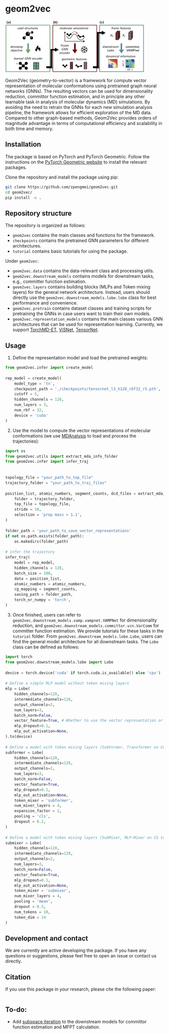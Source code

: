 # geom2vec

![scheme](figs/scheme.jpg)

Geom2Vec (geometry-to-vector) is a framework for compute vector representation of molecular conformations using 
pretrained graph neural networks (GNNs). The resulting vectors can be used for dimensionality reduction, committor
function estimation, and in principle any other learnable task in analysis of molecular dynamics (MD) simulations.
By avoiding the need to retrain the GNNs for each new simulation analysis pipeline,
the framework allows for efficient exploration of the MD data. Compared to other graph-based methods, Geom2Vec provides
orders of magnitude advantage in terms of computational efficiency and scalability in both time and memory.

## Installation
The package is based on PyTorch and PyTorch Geometric. 
Follow the instructions on 
the [PyTorch Geometric website](https://pytorch-geometric.readthedocs.io/en/latest/notes/installation.html)
to install the relevant packages.

Clone the repository and install the package using pip:

```bash
git clone https://github.com/zpengmei/geom2vec.git
cd geom2vec/
pip install -e .
```

## Repository structure

The repository is organized as follows:

- `geom2vec` contains the main classes and functions for the framework.
- `checkpoints` contains the pretrained GNN parameters for different architectures.
- `tutorial` contains basic tutorials for using the package.

Under `geom2vec`:

- `geom2vec.data` contains the data-relevant class and processing utils.
- `geom2vec.downstream_models` contains models for downstream tasks, e.g., committer function estimation.
- `geom2vec.layers` contains building blocks (MLPs and Token mixing layers) for the general network architecture.
Instead, users should directly use the `geom2vec.downstream_models.lobe.lobe` class for best performance and convenience.
- `geom2vec.pretrain` contains dataset classes and training scripts for pretraining the GNNs 
in case users want to train their own models.
- `geom2vec.representation_models` contains the main classes various GNN architectures 
that can be used for representation learning. Currently, we support [TorchMD-ET](https://github.com/torchmd/torchmd-net), 
[ViSNet](https://pytorch-geometric.readthedocs.io/en/latest/generated/torch_geometric.nn.models.ViSNet.html), [TensorNet](https://github.com/torchmd/torchmd-net).

## Usage

1. Define the representation model and load the pretrained weights:

```python
from geom2vec.infer import create_model

rep_model = create_model(
    model_type = 'tn',
    checkpoint_path = './checkpoints/tensornet_l3_h128_rbf32_r5.pth',
    cutoff = 5,
    hidden_channels = 128,
    num_layers = 3,
    num_rbf = 32,
    device = 'cuda'
)
```

2. Use the model to compute the vector representations of molecular conformations (we use [MDAnalysis](https://www.mdanalysis.org/) to load and process the trajectories):

```python
import os
from geom2vec.utils import extract_mda_info_folder
from geom2vec.infer import infer_traj


topology_file = "your_path_to_top_file"
trajectory_folder = "your_path_to_traj_files" 

position_list, atomic_numbers, segment_counts, dcd_files = extract_mda_info_folder(
    folder = trajectory_folder,
    top_file = topology_file,
    stride = 10,
    selection = 'prop mass > 1.1',
)

folder_path = 'your_path_to_save_vector_representations'
if not os.path.exists(folder_path):
    os.makedirs(folder_path)

# infer the trajectory
infer_traj(
    model = rep_model,
    hidden_channels = 128,
    batch_size = 100,
    data = position_list,
    atomic_numbers = atomic_numbers,
    cg_mapping = segment_counts, 
    saving_path = folder_path,
    torch_or_numpy = 'torch',
)
```

3. Once finished, users can refer to `geom2vec.downstream_models.vamp.vampnet.VAMPNet` for dimensionality reduction, and
`geom2vec.downstream_models.committor.vcn.VarComm` for committer function estimation. We provide tutorials for these tasks
in the `tutorial` folder. From `geom2vec.downstream_models.lobe.Lobe`, users can find the general model architecture
for all downstream tasks.
The `Lobe` class can be defined as follows:

```python
import torch
from geom2vec.downstream_models.lobe import Lobe

device = torch.device('cuda' if torch.cuda.is_available() else 'cpu')

# Define a simple MLP model without token mixing layers
mlp = Lobe(
    hidden_channels=128,
    intermediate_channels=128,
    output_channels=2, 
    num_layers=3,
    batch_norm=False,
    vector_feature=True, # Whether to use the vector representation or just the scalar part
    mlp_dropout=0.1,
    mlp_out_activation=None,
).to(device)

# Define a model with token mixing layers (SubFormer, Transformer on CG tokens)
subformer = Lobe(
    hidden_channels=128,
    intermediate_channels=128,
    output_channels=2,
    num_layers=3,
    batch_norm=False,
    vector_feature=True,
    mlp_dropout=0.1,
    mlp_out_activation=None,
    token_mixer = 'subformer',
    num_mixer_layers = 4,
    expansion_factor = 2,
    pooling = 'cls',
    dropout = 0.2,
)

# Define a model with token mixing layers (SubMixer, MLP-Mixer on CG tokens)
submixer = Lobe(
    hidden_channels=128,
    intermediate_channels=128,
    output_channels=2,
    num_layers=3,
    batch_norm=False,
    vector_feature=True,
    mlp_dropout=0.1,
    mlp_out_activation=None,
    token_mixer = 'submixer',
    num_mixer_layers = 4,
    pooling = 'mean',
    dropout = 0.3,
    num_tokens = 10,
    token_dim = 24
)
```

## Development and contact
We are currently are active developing the package. If you have any questions or suggestions, please feel free to
open an issue or contact us directly.

## Citation
If you use this package in your research, please cite the following paper:
```
```

## To-do:

- Add [subspace iteration](https://github.com/dinner-group/inexact-subspace-iteration) to the downstream models for 
committor function estimation and MFPT calculation.







